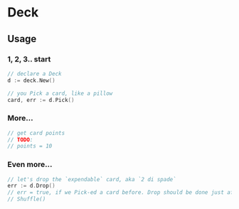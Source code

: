 # Deck

## Usage

### 1, 2, 3.. start

```go
// declare a Deck
d := deck.New()

// you Pick a card, like a pillow
card, err := d.Pick()
```

### More...

```go
// get card points
// TODO:
// points = 10
```

### Even more...

```go
// let's drop the `expendable` card, aka `2 di spade`
err := d.Drop()
// err = true, if we Pick-ed a card before. Drop should be done just after the
// Shuffle()
```
